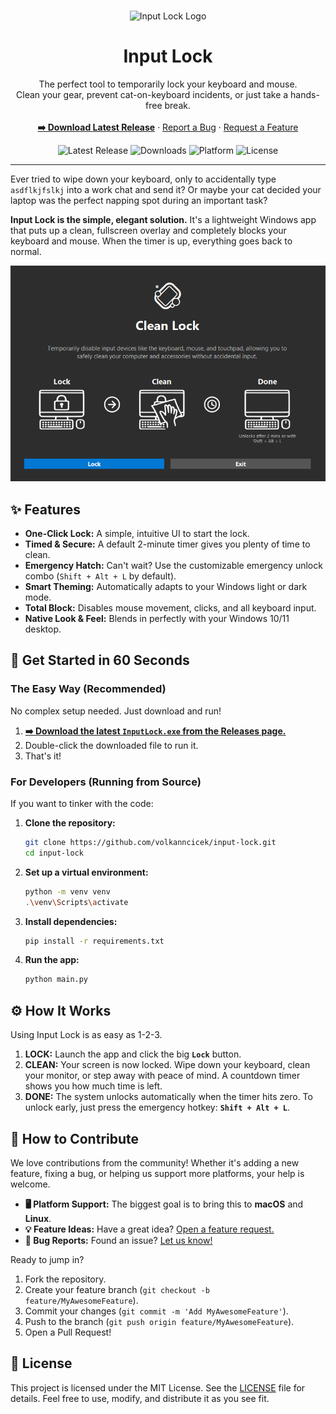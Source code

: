 <br>
<p align="center">
  <img src="assets/app_icon.ico" alt="Input Lock Logo" width="128">
  <h1 align="center">Input Lock</h1>
  <p align="center">
    The perfect tool to temporarily lock your keyboard and mouse.
    <br>
    Clean your gear, prevent cat-on-keyboard incidents, or just take a hands-free break.
    <br>
    <br>
    <a href="https://github.com/volkanncicek/input-lock/releases"><strong>➡️ Download Latest Release</strong></a>
    ·
    <a href="https://github.com/volkanncicek/input-lock/issues/new?assignees=&labels=bug&template=bug_report.md&title=">Report a Bug</a>
    ·
    <a href="https://github.com/volkanncicek/input-lock/issues/new?assignees=&labels=enhancement&template=feature_request.md&title=">Request a Feature</a>
  </p>
</p>

<p align="center">
  <img src="https://img.shields.io/github/v/release/volkanncicek/input-lock?include_prereleases&style=for-the-badge" alt="Latest Release">
  <img src="https://img.shields.io/github/downloads/volkanncicek/input-lock/total?style=for-the-badge&color=blue" alt="Downloads">
  <img src="https://img.shields.io/badge/Platform-Windows-0078D6?style=for-the-badge&logo=windows" alt="Platform">
  <img src="https://img.shields.io/github/license/volkanncicek/input-lock?style=for-the-badge" alt="License">
</p>

---

Ever tried to wipe down your keyboard, only to accidentally type `asdflkjfslkj` into a work chat and send it? Or maybe your cat decided your laptop was the perfect napping spot during an important task?

**Input Lock is the simple, elegant solution.** It's a lightweight Windows app that puts up a clean, fullscreen overlay and completely blocks your keyboard and mouse. When the timer is up, everything goes back to normal.

<p align="center">
  <img src="assets/screenshot.png" alt="Input Lock Application Screenshot" width="600">
</p>

## ✨ Features

- **One-Click Lock:** A simple, intuitive UI to start the lock.
- **Timed & Secure:** A default 2-minute timer gives you plenty of time to clean.
- **Emergency Hatch:** Can't wait? Use the customizable emergency unlock combo (`Shift + Alt + L` by default).
- **Smart Theming:** Automatically adapts to your Windows light or dark mode.
- **Total Block:** Disables mouse movement, clicks, and all keyboard input.
- **Native Look & Feel:** Blends in perfectly with your Windows 10/11 desktop.

## 🚀 Get Started in 60 Seconds

### The Easy Way (Recommended)

No complex setup needed. Just download and run!

1.  **[➡️ Download the latest `InputLock.exe` from the Releases page.](https://github.com/volkanncicek/input-lock/releases)**
2.  Double-click the downloaded file to run it.
3.  That's it!

### For Developers (Running from Source)

If you want to tinker with the code:

1.  **Clone the repository:**
    ```sh
    git clone https://github.com/volkanncicek/input-lock.git
    cd input-lock
    ```
2.  **Set up a virtual environment:**
    ```sh
    python -m venv venv
    .\venv\Scripts\activate
    ```
3.  **Install dependencies:**
    ```sh
    pip install -r requirements.txt
    ```
4.  **Run the app:**
    ```sh
    python main.py
    ```

## ⚙️ How It Works

Using Input Lock is as easy as 1-2-3.

1.  **LOCK:** Launch the app and click the big **`Lock`** button.
2.  **CLEAN:** Your screen is now locked. Wipe down your keyboard, clean your monitor, or step away with peace of mind. A countdown timer shows you how much time is left.
3.  **DONE:** The system unlocks automatically when the timer hits zero. To unlock early, just press the emergency hotkey: **`Shift + Alt + L`**.

## 🤝 How to Contribute

We love contributions from the community! Whether it's adding a new feature, fixing a bug, or helping us support more platforms, your help is welcome.

-   **🖥️ Platform Support:** The biggest goal is to bring this to **macOS** and **Linux**.
-   **💡 Feature Ideas:** Have a great idea? [Open a feature request.](https://github.com/volkanncicek/input-lock/issues/new?assignees=&labels=enhancement&template=feature_request.md&title=)
-   **🐛 Bug Reports:** Found an issue? [Let us know!](https://github.com/volkanncicek/input-lock/issues/new?assignees=&labels=bug&template=bug_report.md&title=)

Ready to jump in?
1.  Fork the repository.
2.  Create your feature branch (`git checkout -b feature/MyAwesomeFeature`).
3.  Commit your changes (`git commit -m 'Add MyAwesomeFeature'`).
4.  Push to the branch (`git push origin feature/MyAwesomeFeature`).
5.  Open a Pull Request!

## 📜 License

This project is licensed under the MIT License. See the [LICENSE](LICENSE) file for details. Feel free to use, modify, and distribute it as you see fit.